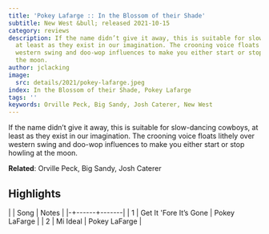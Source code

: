 ```yaml
---
title: 'Pokey Lafarge :: In the Blossom of their Shade'
subtitle: New West &bull; released 2021-10-15
category: reviews
description: If the name didn’t give it away, this is suitable for slow-dancing cowboys,
  at least as they exist in our imagination. The crooning voice floats lithely over
  western swing and doo-wop influences to make you either start or stop howling at
  the moon.
author: jclacking
image:
  src: details/2021/pokey-lafarge.jpeg
index: In the Blossom of their Shade, Pokey Lafarge
tags: ''
keywords: Orville Peck, Big Sandy, Josh Caterer, New West
---
```

If the name didn’t give it away, this is suitable for slow-dancing cowboys, at least as they exist in our imagination. The crooning voice floats lithely over western swing and doo-wop influences to make you either start or stop howling at the moon.<!--more-->

**Related**: Orville Peck, Big Sandy, Josh Caterer

## Highlights

| | Song | Notes |
|-+------+-------|
| 1 | Get It 'Fore It’s Gone | Pokey LaFarge |
| 2 | Mi Ideal | Pokey LaFarge |

